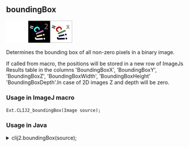 ## boundingBox
<img src="images/mini_empty_logo.png"/><img src="images/mini_clij2_logo.png"/><img src="images/mini_clijx_logo.png"/>

Determines the bounding box of all non-zero pixels in a binary image. 

If called from macro, the positions will be stored in a new row of ImageJs Results table in the columns 'BoundingBoxX', 'BoundingBoxY', 'BoundingBoxZ', 'BoundingBoxWidth', 'BoundingBoxHeight' 'BoundingBoxDepth'.In case of 2D images Z and depth will be zero.

### Usage in ImageJ macro
```
Ext.CLIJ2_boundingBox(Image source);
```


### Usage in Java
<details>
<summary>
clij2.boundingBox(source);
</summary>
```
// init CLIJ and GPU
import net.haesleinhuepf.clij2.CLIJ2;
import net.haesleinhuepf.clij.clearcl.ClearCLBuffer;
CLIJ2 clij2 = CLIJ2.getInstance();

// get input parameters
ClearCLBuffer source = clij2.push(sourceImagePlus);
```

```
// Execute operation on GPU
double[] resultBoundingBox = clij2.boundingBox(source);
```

```
//show result
System.out.println(resultBoundingBox);

// cleanup memory on GPU
clij2.release(source);
```
</details>


### Usage in Matlab
<details>
<summary>
clij2.boundingBox(source);
</summary>
```
% init CLIJ and GPU
clij2 = init_clatlab();

% get input parameters
source = clij2.pushMat(source_matrix);
```

```
% Execute operation on GPU
double[] resultBoundingBox = clij2.boundingBox(source);
```

```
% show result
System.out.println(resultBoundingBox);

% cleanup memory on GPU
clij2.release(source);
```
</details>


### Usage in Icy
<details>
<summary>
clij2.boundingBox(source);
</summary>
```
// init CLIJ and GPU
importClass(net.haesleinhuepf.clicy.CLICY);
importClass(Packages.icy.main.Icy);

clij2 = CLICY.getInstance();

// get input parameters
source_sequence = getSequence();source = clij2.pushSequence(source_sequence);
```

```
// Execute operation on GPU
double[] resultBoundingBox = clij2.boundingBox(source);
```

```
// show result
System.out.println(resultBoundingBox);

// cleanup memory on GPU
clij2.release(source);
```
</details>


[Back to CLIJ2 reference](https://clij.github.io/clij2-docs/reference)
[Back to CLIJ2 documentation](https://clij.github.io/clij2-docs)

[Imprint](https://clij.github.io/imprint)
